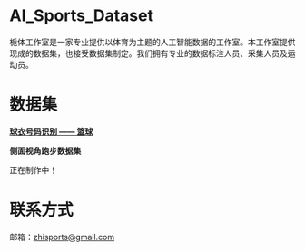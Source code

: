 # AI_Sports_Dataset
栀体工作室是一家专业提供以体育为主题的人工智能数据的工作室。本工作室提供现成的数据集，也接受数据集制定。我们拥有专业的数据标注人员、采集人员及运动员。

# 数据集

[**球衣号码识别 —— 篮球**](data/)


**侧面视角跑步数据集**

正在制作中！


# 联系方式

邮箱：zhisports@gmail.com
